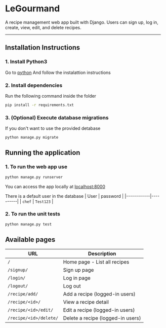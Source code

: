 # LeGourmand

A recipe management web app built with Django.
Users can sign up, log in, create, view, edit, and delete recipes.

---

## Installation Instructions

### 1. Install Python3

Go to [python](https://www.python.org/ftp/python/3.13.3/python-3.13.3-amd64.exe)
And follow the instalattion instructions

### 2. Install dependencies

Run the following command inside the folder

```bash
pip install -r requirements.txt
```

### 3. (Optional) Execute database migrations
If you don't want to use the provided detabase
```bash
python manage.py migrate
```

## Running the application

### 1. To run the web app use
```bash
python manage.py runserver
```
You can access the app locally at [localhost:8000](http://localhost:8000/)

There is a default user in the database
| User       | password |
|------------|----------|
| `chef` | `Test123` |

### 2. To run the unit tests
```bash
python manage.py test
```

## Available pages
| URL | Description |
| --- | ----------- |
| `/` | Home page - List all recipes |
| `/signup/` | Sign up page |
| `/login/` | Log in page |
| `/logout/` | Log out |
| `/recipe/add/` | Add a recipe (logged-in users) |
| `/recipe/<id>/` | View a recipe detail |
| `/recipe/<id>/edit/` | Edit a recipe (logged-in users) |
| `/recipe/<id>/delete/` | Delete a recipe (logged-in users) |
